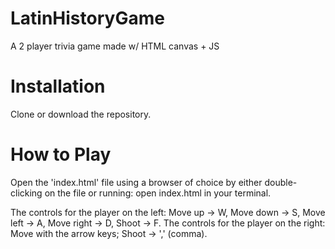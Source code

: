 # LatinHistoryGame
A 2 player trivia game made w/ HTML canvas + JS

# Installation
Clone or download the repository. 

# How to Play
Open the 'index.html' file using a browser of choice by either double-clicking on the file or running:
  open index.html
in your terminal.

The controls for the player on the left: Move up -> W, Move down -> S, Move left -> A, Move right -> D, Shoot -> F.
The controls for the player on the right: Move with the arrow keys; Shoot -> ',' (comma).
